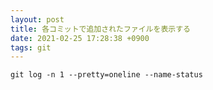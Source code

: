 ```yaml
---
layout: post
title: 各コミットで追加されたファイルを表示する
date: 2021-02-25 17:28:38 +0900
tags: git
---
```


```
git log -n 1 --pretty=oneline --name-status
```
